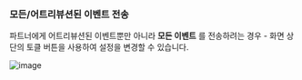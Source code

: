 ### 모든/어트리뷰션된 이벤트 전송

파트너에게 어트리뷰션된 이벤트뿐만 아니라 **모든 이벤트** 를 전송하려는 경우 \- 화면 상단의 토클 버튼을 사용하여 설정을 변경할 수 있습니다.

![image](/_assets/img/pages/deep-linked-ads/branch-universal-ads/all-events-toggle.png)

